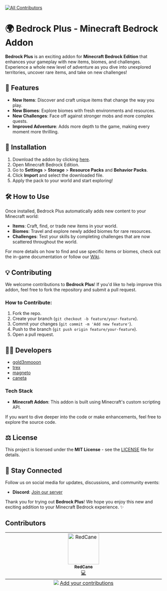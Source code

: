 <!-- ALL-CONTRIBUTORS-BADGE:START - Do not remove or modify this section -->
[![All Contributors](https://img.shields.io/badge/all_contributors-1-orange.svg?style=flat-square)](#contributors-)
<!-- ALL-CONTRIBUTORS-BADGE:END -->
# 🌍 **Bedrock Plus** - Minecraft Bedrock Addon

**Bedrock Plus** is an exciting addon for **Minecraft Bedrock Edition** that enhances your gameplay with new items, biomes, and challenges. Experience a whole new level of adventure as you dive into unexplored territories, uncover rare items, and take on new challenges!

## 🚀 **Features**

- **New Items**: Discover and craft unique items that change the way you play.
- **New Biomes**: Explore biomes with fresh environments and resources.
- **New Challenges**: Face off against stronger mobs and more complex quests.
- **Improved Adventure**: Adds more depth to the game, making every moment more thrilling.

## 📜 **Installation**

1. Download the addon by clicking [here](#).
2. Open Minecraft Bedrock Edition.
3. Go to **Settings** > **Storage** > **Resource Packs** and **Behavior Packs**.
4. Click **Import** and select the downloaded file.
5. Apply the pack to your world and start exploring!


## 🛠 **How to Use**

Once installed, Bedrock Plus automatically adds new content to your Minecraft world:

- **Items**: Craft, find, or trade new items in your world.
- **Biomes**: Travel and explore newly added biomes for rare resources.
- **Challenges**: Test your skills by completing challenges that are now scattered throughout the world.

For more details on how to find and use specific items or biomes, check out the in-game documentation or follow our [Wiki](#).


## 💡 **Contributing**

We welcome contributions to **Bedrock Plus**! If you'd like to help improve this addon, feel free to fork the repository and submit a pull request.

### How to Contribute:
1. Fork the repo.
2. Create your branch (`git checkout -b feature/your-feature`).
3. Commit your changes (`git commit -m 'Add new feature'`).
4. Push to the branch (`git push origin feature/your-feature`).
5. Open a pull request.


## 🧑‍💻 **Developers**

- [gold3nmooon](<https://x.com/_Gold3nmoon>)
- [trex](<https://x.com/t_zueiro?t=jQTjkXuK3L_uJQ51c-k1_A&s=09>)
- [magneto](<https://x.com/MagnetoBombin?t=p2Gx914R6j1H1neM7WcOiw&s=09>)
- [caneta](<https://x.com/RedOuleb>)


### **Tech Stack**

- **Minecraft Addon**: This addon is built using Minecraft's custom scripting API.

If you want to dive deeper into the code or make enhancements, feel free to explore the source code.

## ⚖️ **License**

This project is licensed under the **MIT License** - see the [LICENSE](LICENSE) file for details.

## 📢 **Stay Connected**

Follow us on social media for updates, discussions, and community events:

- **Discord**: [Join our server](<https://discord.gg/YUV3SyWMhW>)

Thank you for trying out **Bedrock Plus**! We hope you enjoy this new and exciting addition to your Minecraft Bedrock experience. ✨

## Contributors

<!-- ALL-CONTRIBUTORS-LIST:START - Do not remove or modify this section -->
<!-- prettier-ignore-start -->
<!-- markdownlint-disable -->
<table>
  <tbody>
    <tr>
      <td align="center" valign="top" width="14.28%"><a href="https://github.com/Canetola"><img src="https://avatars.githubusercontent.com/u/176890348?v=4?s=100" width="100px;" alt="RedCane"/><br /><sub><b>RedCane</b></sub></a><br /><a href="https://github.com/GOLD3NMOON/bedrock_plus/commits?author=Canetola" title="Code">💻</a></td>
    </tr>
  </tbody>
  <tfoot>
    <tr>
      <td align="center" size="13px" colspan="7">
        <img src="https://raw.githubusercontent.com/all-contributors/all-contributors-cli/1b8533af435da9854653492b1327a23a4dbd0a10/assets/logo-small.svg">
          <a href="https://all-contributors.js.org/docs/en/bot/usage">Add your contributions</a>
        </img>
      </td>
    </tr>
  </tfoot>
</table>

<!-- markdownlint-restore -->
<!-- prettier-ignore-end -->

<!-- ALL-CONTRIBUTORS-LIST:END -->
